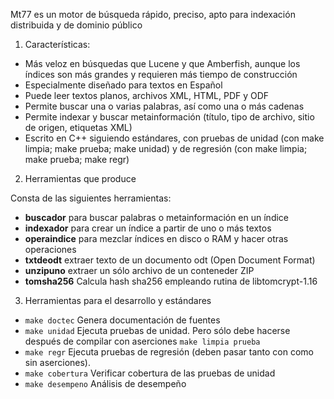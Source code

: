 Mt77 es un motor de búsqueda rápido, preciso, apto para indexación
distribuida y de dominio público

1. Características:
  - Más veloz en búsquedas que Lucene y que Amberfish, aunque los
    índices son más grandes y requieren más tiempo de construcción
  - Especialmente diseñado para textos en Español
  - Puede leer textos planos, archivos XML, HTML, PDF y ODF
  - Permite buscar una o varias palabras, así como  una o más cadenas
  - Permite indexar y buscar metainformación (título, tipo de archivo,
    sitio de origen, etiquetas XML)
  - Escrito en C++ siguiendo estándares, con pruebas de unidad
    (con make limpia; make prueba; make unidad) y de regresión (con make limpia; make prueba; make regr)

2. Herramientas que produce

Consta de las siguientes herramientas:

- __buscador__ para buscar palabras o metainformación en un índice
- __indexador__ para crear un índice a partir de uno o más textos
- __operaindice__ para mezclar índices en disco o RAM y hacer otras operaciones
- __txtdeodt__ extraer texto de un documento odt (Open Document Format)
- __unzipuno__ extraer un sólo archivo de un conteneder ZIP
- __tomsha256__ Calcula hash sha256 empleando rutina de libtomcrypt-1.16

3. Herramientas para el desarrollo y estándares

- `make doctec` Genera documentación de fuentes
- `make unidad` Ejecuta pruebas de unidad. Pero sólo debe hacerse después de 
  compilar con aserciones `make limpia prueba`
- `make regr` Ejecuta pruebas de regresión (deben pasar tanto con como sin
    aserciones).
- `make cobertura` Verificar cobertura de las pruebas de unidad
- `make desempeno` Análisis de desempeño

